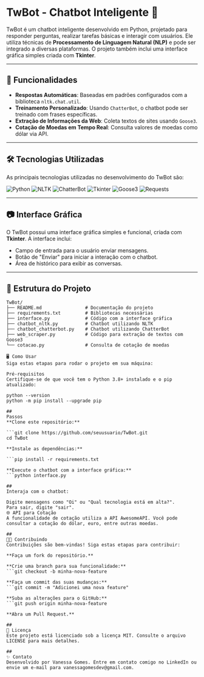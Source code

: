 # TwBot - Chatbot Inteligente 🤖

TwBot é um chatbot inteligente desenvolvido em Python, projetado para responder perguntas, realizar tarefas básicas e interagir com usuários. Ele utiliza técnicas de **Processamento de Linguagem Natural (NLP)** e pode ser integrado a diversas plataformas. O projeto também inclui uma interface gráfica simples criada com **Tkinter**.

---

## 🚀 **Funcionalidades**
- **Respostas Automáticas**: Baseadas em padrões configurados com a biblioteca `nltk.chat.util`.
- **Treinamento Personalizado**: Usando `ChatterBot`, o chatbot pode ser treinado com frases específicas.
- **Extração de Informações da Web**: Coleta textos de sites usando `Goose3`.
- **Cotação de Moedas em Tempo Real**: Consulta valores de moedas como dólar via API.

---

## 🛠️ **Tecnologias Utilizadas**
As principais tecnologias utilizadas no desenvolvimento do TwBot são:

![Python](https://img.shields.io/badge/Python-3776AB?style=for-the-badge&logo=python&logoColor=white)
![NLTK](https://img.shields.io/badge/NLTK-3766AB?style=for-the-badge&logo=python&logoColor=white)
![ChatterBot](https://img.shields.io/badge/ChatterBot-Informal?style=for-the-badge&logo=ai&logoColor=white)
![Tkinter](https://img.shields.io/badge/Tkinter-GUI-blue?style=for-the-badge)
![Goose3](https://img.shields.io/badge/Goose3-Web_Scraping-FF4500?style=for-the-badge)
![Requests](https://img.shields.io/badge/Requests-HTTP_Requests-green?style=for-the-badge)

---

## 📷 **Interface Gráfica**

O TwBot possui uma interface gráfica simples e funcional, criada com **Tkinter**. A interface inclui:
- Campo de entrada para o usuário enviar mensagens.
- Botão de "Enviar" para iniciar a interação com o chatbot.
- Área de histórico para exibir as conversas.


---

## 📂 **Estrutura do Projeto**
```plaintext
TwBot/
├── README.md                # Documentação do projeto
├── requirements.txt         # Bibliotecas necessárias
├── interface.py             # Código com a interface gráfica
├── chatbot_nltk.py          # Chatbot utilizando NLTK
├── chatbot_chatterbot.py    # Chatbot utilizando ChatterBot
├── web_scraper.py           # Código para extração de textos com Goose3
└── cotacao.py               # Consulta de cotação de moedas

🖥️ Como Usar
Siga estas etapas para rodar o projeto em sua máquina:

Pré-requisitos
Certifique-se de que você tem o Python 3.8+ instalado e o pip atualizado:

python --version
python -m pip install --upgrade pip

##
Passos
**Clone este repositório:**

```git clone https://github.com/seuusuario/TwBot.git
cd TwBot

**Instale as dependências:**

```pip install -r requirements.txt

**Execute o chatbot com a interface gráfica:**
```python interface.py

##
Interaja com o chatbot:

Digite mensagens como "Oi" ou "Qual tecnologia está em alta?".
Para sair, digite "sair".
🌐 API para Cotação
A funcionalidade de cotação utiliza a API AwesomeAPI. Você pode consultar a cotação do dólar, euro, entre outras moedas.

##
👩‍💻 Contribuindo
Contribuições são bem-vindas! Siga estas etapas para contribuir:

**Faça um fork do repositório.**

**Crie uma branch para sua funcionalidade:**
```git checkout -b minha-nova-feature

**Faça um commit das suas mudanças:**
```git commit -m "Adicionei uma nova feature"

**Suba as alterações para o GitHub:**
```git push origin minha-nova-feature

**Abra um Pull Request.**

##
📜 Licença
Este projeto está licenciado sob a licença MIT. Consulte o arquivo LICENSE para mais detalhes.

##
✨ Contato
Desenvolvido por Vanessa Gomes. Entre em contato comigo no LinkedIn ou envie um e-mail para vanessagomesdev@gmail.com.

